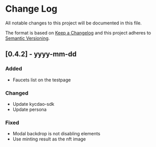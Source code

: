 # Change Log

All notable changes to this project will be documented in this file.

The format is based on [Keep a Changelog](http://keepachangelog.com/)
and this project adheres to [Semantic Versioning](http://semver.org/).

## [0.4.2] - yyyy-mm-dd

### Added

- Faucets list on the testpage

### Changed

- Update kycdao-sdk
- Update persona

### Fixed

- Modal backdrop is not disabling elements
- Use minting result as the nft image